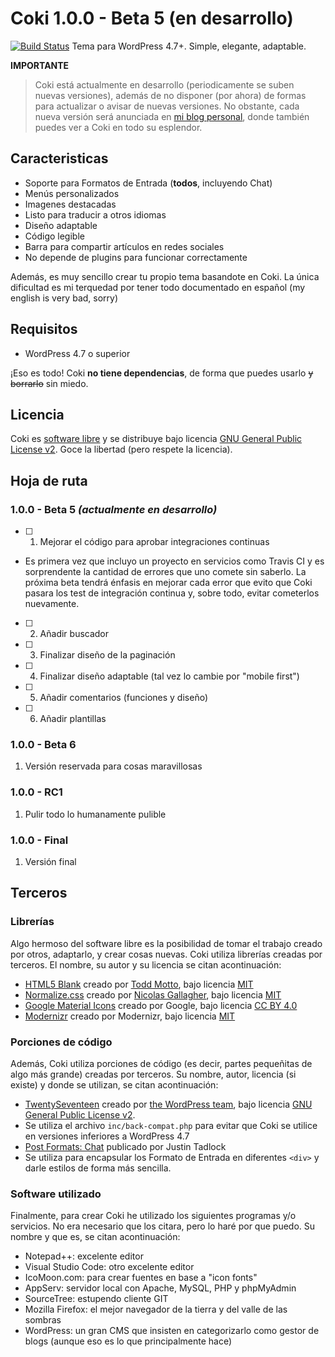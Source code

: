 # Coki 1.0.0 - Beta 5 (en desarrollo)
[![Build Status](https://travis-ci.org/ejner/Coki.svg?branch=master)](https://travis-ci.org/ejner/Coki)
Tema para WordPress 4.7+. Simple, elegante, adaptable.

**IMPORTANTE**
>Coki está actualmente en desarrollo (periodicamente se suben nuevas versiones), además de no disponer (por ahora) de formas para actualizar o avisar de nuevas versiones. No obstante, cada nueva versión será anunciada en [mi blog personal](http://ejner.galaz.me/tag/coki), donde también puedes ver a Coki en todo su esplendor.

## Caracteristicas
+ Soporte para Formatos de Entrada (**todos**, incluyendo Chat)
+ Menús personalizados
+ Imagenes destacadas
+ Listo para traducir a otros idiomas
+ Diseño adaptable
+ Código legible
+ Barra para compartir artículos en redes sociales
+ No depende de plugins para funcionar correctamente

Además, es muy sencillo crear tu propio tema basandote en Coki. La única dificultad es mi terquedad por tener todo documentado en español (my english is very bad, sorry)

## Requisitos
+ WordPress 4.7 o superior

¡Eso es todo! Coki **no tiene dependencias**, de forma que puedes usarlo ~~y borrarlo~~ sin miedo.

## Licencia
Coki es [software libre](https://www.gnu.org/philosophy/free-sw.es.html) y se distribuye bajo licencia [GNU General Public License v2](https://www.gnu.org/licenses/old-licenses/gpl-2.0.html). Goce la libertad (pero respete la licencia).

## Hoja de ruta
### 1.0.0 - Beta 5 *(actualmente en desarrollo)*
- [ ] 1. Mejorar el código para aprobar integraciones continuas
 * Es primera vez que incluyo un proyecto en servicios como Travis CI y es sorprendente la cantidad de errores que uno comete sin saberlo. La próxima beta tendrá énfasis en mejorar cada error que evito que Coki pasara los test de integración continua y, sobre todo, evitar cometerlos nuevamente.
- [ ] 2. Añadir buscador
- [ ] 3. Finalizar diseño de la paginación
- [ ] 4. Finalizar diseño adaptable (tal vez lo cambie por "mobile first")
- [ ] 5. Añadir comentarios (funciones y diseño)
- [ ] 6. Añadir plantillas

### 1.0.0 - Beta 6
1. Versión reservada para cosas maravillosas

### 1.0.0 - RC1
1. Pulir todo lo humanamente pulible

### 1.0.0 - Final
1. Versión final

## Terceros

### Librerías
Algo hermoso del software libre es la posibilidad de tomar el trabajo creado por otros, adaptarlo, y crear cosas nuevas. Coki utiliza librerías creadas por terceros. El nombre, su autor y su licencia se citan acontinuación:

+ [HTML5 Blank](http://html5blank.com/) creado por [Todd Motto](https://toddmotto.com/), bajo licencia [MIT](https://github.com/toddmotto/html5blank/blob/master/LICENSE.md)
+ [Normalize.css](https://necolas.github.io/normalize.css/) creado por [Nicolas Gallagher](http://nicolasgallagher.com/), bajo licencia [MIT](https://github.com/necolas/normalize.css/blob/master/LICENSE.md)
+ [Google Material Icons](https://design.google.com/) creado por Google, bajo licencia [CC BY 4.0](https://creativecommons.org/licenses/by/4.0/)
+ [Modernizr](https://modernizr.com) creado por Modernizr, bajo licencia [MIT](https://github.com/Modernizr/Modernizr/blob/master/LICENSE)

### Porciones de código
Además, Coki utiliza porciones de código (es decir, partes pequeñitas de algo más grande) creadas por terceros. Su nombre, autor, licencia (si existe) y donde se utilizan, se citan acontinuación:

+ [TwentySeventeen](https://wordpress.org/themes/twentyseventeen/) creado por [the WordPress team](https://wordpress.org/), bajo licencia [GNU General Public License v2](http://www.gnu.org/licenses/gpl-2.0.html). 
 + Se utiliza el archivo ``inc/back-compat.php`` para evitar que Coki se utilice en versiones inferiores a WordPress 4.7
+ [Post Formats: Chat](http://justintadlock.com/archives/2012/08/21/post-formats-chat) publicado por Justin Tadlock
 + Se utiliza para encapsular los Formato de Entrada en diferentes ``<div>`` y darle estilos de forma más sencilla.

### Software utilizado
Finalmente, para crear Coki he utilizado los siguientes programas y/o servicios. No era necesario que los citara, pero lo haré por que puedo. Su nombre y que es, se citan acontinuación:
+ Notepad++: excelente editor
+ Visual Studio Code: otro excelente editor
+ IcoMoon.com: para crear fuentes en base a "icon fonts"
+ AppServ: servidor local con Apache, MySQL, PHP y phpMyAdmin
+ SourceTree: estupendo cliente GIT
+ Mozilla Firefox: el mejor navegador de la tierra y del valle de las sombras
+ WordPress: un gran CMS que insisten en categorizarlo como gestor de blogs (aunque eso es lo que principalmente hace)